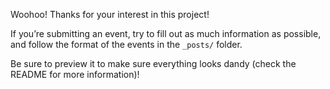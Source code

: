 Woohoo! Thanks for your interest in this project!

If you’re submitting an event, try to fill out as much information as possible, and follow the format of the events in the `_posts/` folder.

Be sure to preview it to make sure everything looks dandy (check the README for more information)!
